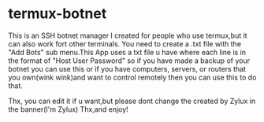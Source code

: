 # termux-botnet

This is an SSH botnet manager I created for people who use termux,but it can also work fort other terminals.
You need to create a .txt file with the "Add Bots" sub menu.This App uses a txt file u have where each line 
is in the format of "Host User Password" so if you have made a backup of your botnet you can use this or if 
you have computers, servers, or routers that you own(wink wink)and want to control remotely then you can use
this to do that.

Thx, you can edit it if u want,but please dont change the created by Zylux in the banner(I'm Zylux)
Thx,and enjoy!
